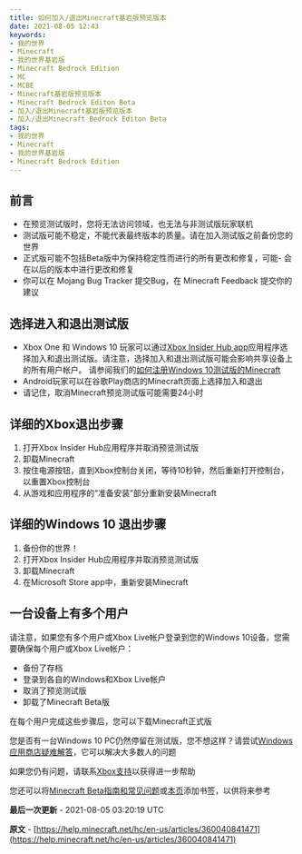 ```yaml
---
title: 如何加入/退出Minecraft基岩版预览版本
date: 2021-08-05 12:43
keywords:
- 我的世界
- Minecraft
- 我的世界基岩版
- Minecraft Bedrock Edition
- MC
- MCBE
- Minecraft基岩版预览版本
- Minecraft Bedrock Editon Beta
- 加入/退出Minecraft基岩版预览版本
- 加入/退出Minecraft Bedrock Editon Beta
tags:
- 我的世界
- Minecraft
- 我的世界基岩版
- Minecraft Bedrock Edition
---
```


## 前言
- 在预览测试版时，您将无法访问领域，也无法与非测试版玩家联机
- 测试版可能不稳定，不能代表最终版本的质量。请在加入测试版之前备份您的世界
- 正式版可能不包括Beta版中为保持稳定性而进行的所有更改和修复，可能- 会在以后的版本中进行更改和修复
- 你可以在 Mojang Bug Tracker 提交Bug，在 Minecraft Feedback 提交你的建议

## 选择进入和退出测试版
- Xbox One 和 Windows 10 玩家可以通过[Xbox Insider Hub app](https://support.xbox.com/en-US/help/account-profile/manage-account/xbox-insider-hub)应用程序选择加入和退出测试版。请注意，选择加入和退出测试版可能会影响共享设备上的所有用户帐户。 请参阅我们的[如何注册Windows 10测试版的Minecraft](https://www.youtube.com/watch?v=VcpNfG_3irw)
- Android玩家可以在谷歌Play商店的Minecraft页面上选择加入和退出
- 请记住，取消Minecraft预览测试版可能需要24小时

## 详细的Xbox退出步骤
1. 打开Xbox Insider Hub应用程序并取消预览测试版
2. 卸载Minecraft
3. 按住电源按钮，直到Xbox控制台关闭，等待10秒钟，然后重新打开控制台，以重置Xbox控制台
4. 从游戏和应用程序的“准备安装”部分重新安装Minecraft

## 详细的Windows 10 退出步骤
1. 备份你的世界！
2. 打开Xbox Insider Hub应用程序并取消预览测试版
3. 卸载Minecraft
4. 在Microsoft Store app中，重新安装Minecraft

## 一台设备上有多个用户 
请注意，如果您有多个用户或Xbox Live帐户登录到您的Windows 10设备，您需要确保每个用户或Xbox Live帐户：

- 备份了存档
- 登录到各自的Windows和Xbox Live帐户
- 取消了预览测试版
- 卸载了Minecraft Beta版

在每个用户完成这些步骤后，您可以下载Minecraft正式版

您是否有一台Windows 10 PC仍然停留在测试版，您不想这样？请尝试[Windows应用商店疑难解答](https://support.microsoft.com/en-us/help/4027498/microsoft-store-fix-problems-with-apps%20support.microsoft.com)，它可以解决大多数人的问题

如果您仍有问题，请联系[Xbox支持](http://support.xbox.com/)以获得进一步帮助

您还可以将[Minecraft Beta指南和常见问题](http://aka.ms/MinecraftXIP)或[本页](#)添加书签，以供将来参考

__最后一次更新__ - 2021-08-05 03:20:19 UTC

__原文__ - [https://help.minecraft.net/hc/en-us/articles/360040841471](https://help.minecraft.net/hc/en-us/articles/360040841471)

<script src="https://giscus.app/client.js"
        data-repo="xyz8848/Blog"
        data-repo-id="R_kgDOHHONxA"
        data-category="General"
        data-category-id="DIC_kwDOHHONxM4CPUS_"
        data-mapping="pathname"
        data-reactions-enabled="1"
        data-emit-metadata="0"
        data-input-position="top"
        data-theme="light"
        data-lang="zh-CN"
        crossorigin="anonymous"
        async>
</script>
